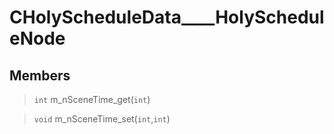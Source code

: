 # CHolyScheduleData____HolyScheduleNode
 
## Members
 
> `int` m_nSceneTime_get(`int`)
 
> `void` m_nSceneTime_set(`int`,`int`)
 
